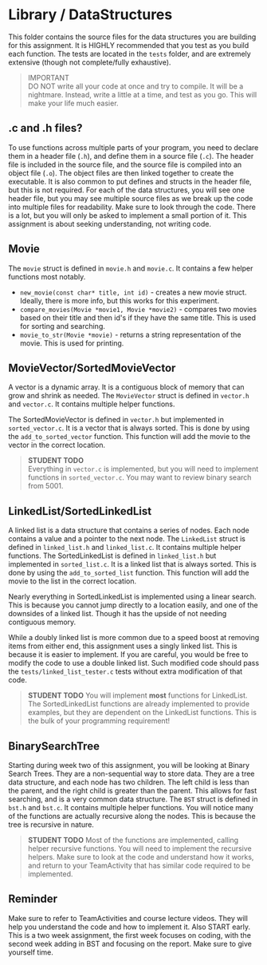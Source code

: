 # Library / DataStructures

This folder contains the source files for the data structures you are building for this assignment. It is HIGHLY recommended that you test as you build each function. The tests are located in the `tests` folder, and are extremely extensive (though not complete/fully exhaustive).

> IMPORTANT  
> DO NOT write all your code at once and try to compile. It will be a nightmare. Instead, write a little at a time, and test as you go. This will make your life much easier.

## .c and .h files?

To use functions across multiple parts of your program, you need to declare them in a header file (`.h`), and define them in a source file (`.c`). The header file is included in the source file, and the source file is compiled into an object file (`.o`). The object files are then linked together to create the executable. It is also common to put defines and structs in the header file, but this is not required. For each of the data structures, you will see one header file, but you may see multiple source files as we break up the code into multiple files for readability. Make sure to look through the code. There is a lot, but you will only be asked to implement a small portion of it. This assignment is about seeking understanding, not writing code.

## Movie

The `movie` struct is defined in `movie.h` and `movie.c`. It contains a few helper functions most notably.

- `new_movie(const char* title, int id)` - creates a new movie struct. Ideally, there is more info, but this works for this experiment.
- `compare_movies(Movie *movie1, Movie *movie2)` - compares two movies based on their title and then id's if they have the same title. This is used for sorting and searching.
- `movie_to_str(Movie *movie)` - returns a string representation of the movie. This is used for printing.

## MovieVector/SortedMovieVector

A vector is a dynamic array. It is a contiguous block of memory that can grow and shrink as needed. The `MovieVector` struct is defined in `vector.h` and `vector.c`. It contains multiple helper functions.

The SortedMovieVector is defined in `vector.h` but implemented in `sorted_vector.c`. It is a vector that is always sorted. This is done by using the `add_to_sorted_vector` function. This function will add the movie to the vector in the correct location.

> **STUDENT TODO**  
> Everything in `vector.c` is implemented, but you will need to implement functions in `sorted_vector.c`. You may want to review binary search from 5001.

## LinkedList/SortedLinkedList

A linked list is a data structure that contains a series of nodes. Each node contains a value and a pointer to the next node. The `LinkedList` struct is defined in `linked_list.h` and `linked_list.c`. It contains multiple helper functions. The SortedLinkedList is defined in `linked_list.h` but implemented in `sorted_list.c`. It is a linked list that is always sorted. This is done by using the `add_to_sorted_list` function. This function will add the movie to the list in the correct location.

Nearly everything in SortedLinkedList is implemented using a linear search. This is because you cannot jump directly to a location easily, and one of the downsides of a linked list. Though it has the upside of not needing contiguous memory.

While a doubly linked list is more common due to a speed boost at removing items from either end, this assignment uses a singly linked list. This is because it is easier to implement. If you are careful, you would be free to modify the code to use a double linked list. Such modified code should pass the `tests/linked_list_tester.c` tests without extra modification of that code.

> **STUDENT TODO**
> You will implement **most** functions for LinkedList. The SortedLinkedList functions are already implemented to provide examples, but they are dependent on the LinkedList functions. This is the bulk of your programming requirement!

## BinarySearchTree

Starting during week two of this assignment, you will be looking at Binary Search Trees. They are a non-sequential way to store data. They are a tree data structure, and each node has two children. The left child is less than the parent, and the right child is greater than the parent. This allows for fast searching, and is a very common data structure. The `BST` struct is defined in `bst.h` and `bst.c`. It contains multiple helper functions. You will notice many of the functions are actually recursive along the nodes. This is because the tree is recursive in nature.

> **STUDENT TODO**
> Most of the functions are implemented, calling helper recursive functions. You will need to implement the recursive helpers. Make sure to look at the code and understand how it works, and return to your TeamActivity that has similar code required to be implemented.

## Reminder

Make sure to refer to TeamActivities and course lecture videos. They will help you understand the code and how to implement it. Also START early. This is a two week assignment, the first week focuses on coding, with the second week adding in BST and focusing on the report. Make sure to give yourself time.
